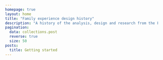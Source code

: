 ```yaml
---
homepage: true
layout: home
title: "Family experience design history"
description: "A history of the analysis, design and research from the Family experience service."
pagination:
  data: collections.post
  reverse: true
  size: 50
posts:
  title: Getting started
---
```

